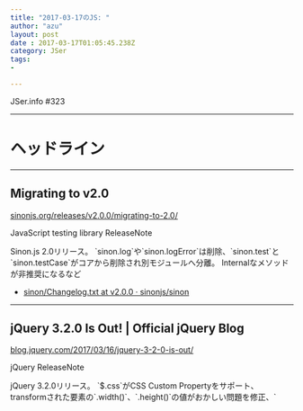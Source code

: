 ```yaml
---
title: "2017-03-17のJS: "
author: "azu"
layout: post
date : 2017-03-17T01:05:45.238Z
category: JSer
tags:
-

---
```


JSer.info #323

----

<h1 class="site-genre">ヘッドライン</h1>

----

## Migrating to v2.0
[sinonjs.org/releases/v2.0.0/migrating-to-2.0/](http://sinonjs.org/releases/v2.0.0/migrating-to-2.0/ "Migrating to v2.0")
<p class="jser-tags jser-tag-icon"><span class="jser-tag">JavaScript</span> <span class="jser-tag">testing</span> <span class="jser-tag">library</span> <span class="jser-tag">ReleaseNote</span></p>
Sinon.js 2.0リリース。
`sinon.log`や`sinon.logError`は削除、`sinon.test`と`sinon.testCase`がコアから削除され別モジュールへ分離。
Internalなメソッドが非推奨になるなど

- [sinon/Changelog.txt at v2.0.0 · sinonjs/sinon](https://github.com/sinonjs/sinon/blob/v2.0.0/Changelog.txt "sinon/Changelog.txt at v2.0.0 · sinonjs/sinon")

----

## jQuery 3.2.0 Is Out! | Official jQuery Blog
[blog.jquery.com/2017/03/16/jquery-3-2-0-is-out/](https://blog.jquery.com/2017/03/16/jquery-3-2-0-is-out/ "jQuery 3.2.0 Is Out! | Official jQuery Blog")
<p class="jser-tags jser-tag-icon"><span class="jser-tag">jQuery</span> <span class="jser-tag">ReleaseNote</span></p>
jQuery 3.2.0リリース。
`$.css`がCSS Custom Propertyをサポート、transformされた要素の`.width()`、`.height()`の値がおかしい問題を修正、`<template>`要素をサポートなど


----

## Release react-router@4.0.0: Publish · ReactTraining/react-router
[github.com/ReactTraining/react-router/releases/tag/react-router%404.0.0](https://github.com/ReactTraining/react-router/releases/tag/react-router%404.0.0 "Release react-router@4.0.0: Publish · ReactTraining/react-router")
<p class="jser-tags jser-tag-icon"><span class="jser-tag">React</span> <span class="jser-tag">ReleaseNote</span> <span class="jser-tag">library</span></p>
React Router 4.0.0リリース。
書き直されたバージョンであり、既存のものとは互換性がないためマイグレーションガイドは用意されていない。

- https://github.com/ReactTraining/react-router/tree/v4.0.0-beta.8#why-a-major-version-bump

- [Migration guide v3 -&gt; v4 or changelog? · Issue #4738 · ReactTraining/react-router](https://github.com/ReactTraining/react-router/issues/4738 "Migration guide v3 -&amp;gt; v4 or changelog? · Issue #4738 · ReactTraining/react-router")
- [v4 FAQ](https://github.com/ReactTraining/react-router/tree/v4.0.0-beta.8#why-a-major-version-bump "v4 FAQ")
- [react-router@v4対応したので雑に晒す - Qiita](http://qiita.com/Jey/items/dae2074427547e63569b "react-router@v4対応したので雑に晒す - Qiita")

----
<h1 class="site-genre">アーティクル</h1>

----

## Testing Service Workers – Dev Channel – Medium
[medium.com/dev-channel/testing-service-workers-318d7b016b19](https://medium.com/dev-channel/testing-service-workers-318d7b016b19 "Testing Service Workers – Dev Channel – Medium")
<p class="jser-tags jser-tag-icon"><span class="jser-tag">ServiceWorker</span> <span class="jser-tag">testing</span></p>
ServiceWorkerのスクリプトに対するユニットテストについて。
Tests in SW、イベントのエミュレート、Push Eventのテストについてなど


----

## ES6 Proxy をつかって堅牢なオブジェクトをつくるTips
[aloerina01.github.io/javascript/2017/03/14/1.html](https://aloerina01.github.io/javascript/2017/03/14/1.html "ES6 Proxy をつかって堅牢なオブジェクトをつくるTips")
<p class="jser-tags jser-tag-icon"><span class="jser-tag">JavaScript</span></p>
ES2015 Proxyを使ったImmutableやSingletonなどを例にした、オブジェクトの拡張方法について。
ProxyのtrapやReflect APIについて


----

## EnzymeでReactコンポーネントのテストを書こう - DMM.comラボエンジニアブログ
[labotech.dmm.com/entry/2017/03/07/180449](http://labotech.dmm.com/entry/2017/03/07/180449 "EnzymeでReactコンポーネントのテストを書こう - DMM.comラボエンジニアブログ")
<p class="jser-tags jser-tag-icon"><span class="jser-tag">React</span> <span class="jser-tag">testing</span> <span class="jser-tag">tutorial</span> <span class="jser-tag">article</span></p>
Enzymeを使ったReactコンポーネントのテスト方法について


----

## Background Tabs in Chrome 57  |  Web  |  Google Developers
[developers.google.com/web/updates/2017/03/background\_tabs](https://developers.google.com/web/updates/2017/03/background_tabs "Background Tabs in Chrome 57  |  Web  |  Google Developers")
<p class="jser-tags jser-tag-icon"><span class="jser-tag">Chrome</span></p>
Chromeのバックグラウンドタブにおける制限について。 
Chrome 57からは、timerやrequestAnimationFrameに加えて、budget-basedの制限が加わる。
バックグラウンドにいるかはPage visibility APIで判定できる。 テスト時などは`--disable-background-timer-throttling`のフラグで無効化できる。


----
<h1 class="site-genre">スライド、動画関係</h1>

----

## Internels Vue.js - 算出プロパティはどうやって動いているか
[kitak.github.io/slides/170316-vue-meetup/#](https://kitak.github.io/slides/170316-vue-meetup/# "Internels Vue.js - 算出プロパティはどうやって動いているか")
<p class="jser-tags jser-tag-icon"><span class="jser-tag">slide</span> <span class="jser-tag">Vue</span></p>
Vue.jsのcomputed propertyの変更検知の仕組みについてのスライド


----

## React Conf 2017 - YouTube
[www.youtube.com/playlist?list&#x3D;PLb0IAmt7-GS3fZ46IGFirdqKTIxlws7e0](http://www.youtube.com/playlist?list&#x3D;PLb0IAmt7-GS3fZ46IGFirdqKTIxlws7e0 "React Conf 2017 - YouTube")
<p class="jser-tags jser-tag-icon"><span class="jser-tag">React</span> <span class="jser-tag">video</span> <span class="jser-tag">まとめ</span></p>
React Conf 2017の動画が公開された

- [React Conf 2017](http://conf.reactjs.org/ "React Conf 2017")

----
<h1 class="site-genre">サイト、サービス、ドキュメント</h1>

----

## VulcanJS: The full-stack React+GraphQL framework
[vulcanjs.org/](http://vulcanjs.org/ "VulcanJS: The full-stack React+GraphQL framework")
<p class="jser-tags jser-tag-icon"><span class="jser-tag">React</span> <span class="jser-tag">GraphQL</span> <span class="jser-tag">library</span></p>
React+GraphQLなフルスタックフレームワーク。
元々React+MeteorのTelscopeだったもの。

- [Vulcan: A New Direction For Telescope – VulcanJS – Medium](https://medium.com/vulcanjs/vulcan-a-new-direction-for-telescope-93df1f8712f3#.w9qocegs0 "Vulcan: A New Direction For Telescope – VulcanJS – Medium")

----

## rstacruz/webpack-tricks: Tips and tricks in using Webpack
[github.com/rstacruz/webpack-tricks](https://github.com/rstacruz/webpack-tricks "rstacruz/webpack-tricks: Tips and tricks in using Webpack")
<p class="jser-tags jser-tag-icon"><span class="jser-tag">webpack</span> <span class="jser-tag">Tips</span> <span class="jser-tag">document</span></p>
webpackを使ったファイルサイズの削減やビルドの設定、開発向け/本番向けの設定などのTipsをまとめたドキュメント


----
<h1 class="site-genre">ソフトウェア、ツール、ライブラリ関係</h1>

----

## thejameskyle/react-loadable: A higher order component for loading components with promises.
[github.com/thejameskyle/react-loadable](https://github.com/thejameskyle/react-loadable "thejameskyle/react-loadable: A higher order component for loading components with promises.")
<p class="jser-tags jser-tag-icon"><span class="jser-tag">React</span> <span class="jser-tag">library</span></p>
初期表示までにのローディングを扱う高階関数のReactコンポーネント。 Promiseが解決されるまでのローディングやエラー表示を行う

- [Introducing React Loadable – Medium](https://medium.com/@thejameskyle/react-loadable-2674c59de178 "Introducing React Loadable – Medium")

----

## smelukov/webpack-runtime-analyzer: Webpack 1.x/2.x plugin for analyzing internal processes, state and structure of bundles.
[github.com/smelukov/webpack-runtime-analyzer](https://github.com/smelukov/webpack-runtime-analyzer "smelukov/webpack-runtime-analyzer: Webpack 1.x/2.x plugin for analyzing internal processes, state and structure of bundles.")
<p class="jser-tags jser-tag-icon"><span class="jser-tag">webpack</span> <span class="jser-tag">Tools</span></p>
webpackでビルドしたファイルのstateや構造をビジュアライズするwebpack plugin。
モジュール、依存関係グラフ、ファイルサイズなど


----
